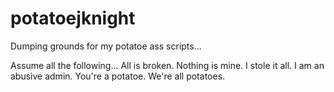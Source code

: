 # potatoejknight

Dumping grounds for my potatoe ass scripts...

Assume all the following...
  All is broken.
  Nothing is mine.
  I stole it all.
  I am an abusive admin.
  You're a potatoe.
  We're all potatoes.
